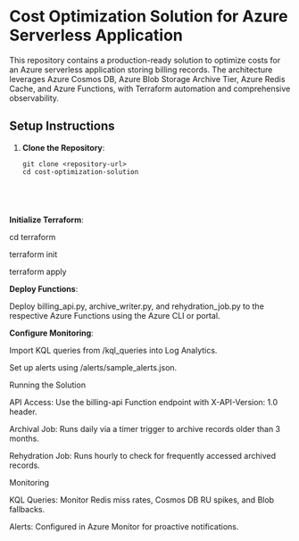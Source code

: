 # Cost Optimization Solution for Azure Serverless Application

This repository contains a production-ready solution to optimize costs for an Azure serverless application storing billing records. The architecture leverages Azure Cosmos DB, Azure Blob Storage Archive Tier, Azure Redis Cache, and Azure Functions, with Terraform automation and comprehensive observability.

## Setup Instructions
1. **Clone the Repository**:
   ```
   git clone <repository-url>
   cd cost-optimization-solution





**Initialize Terraform**:

cd terraform

terraform init

terraform apply



**Deploy Functions**:





Deploy billing_api.py, archive_writer.py, and rehydration_job.py to the respective Azure Functions using the Azure CLI or portal.



**Configure Monitoring**:





Import KQL queries from /kql_queries into Log Analytics.



Set up alerts using /alerts/sample_alerts.json.

Running the Solution





API Access: Use the billing-api Function endpoint with X-API-Version: 1.0 header.



Archival Job: Runs daily via a timer trigger to archive records older than 3 months.



Rehydration Job: Runs hourly to check for frequently accessed archived records.

Monitoring





KQL Queries: Monitor Redis miss rates, Cosmos DB RU spikes, and Blob fallbacks.



Alerts: Configured in Azure Monitor for proactive notifications.

